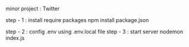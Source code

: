 minor project : Twitter

step - 1 : install require packages
npm install package.json

step - 2 : config .env using .env.local file
step - 3 : start server
nodemon index.js

